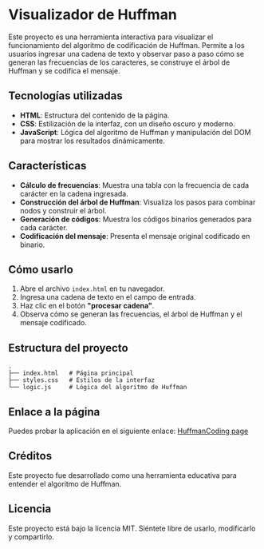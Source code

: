 # Visualizador de Huffman

Este proyecto es una herramienta interactiva para visualizar el funcionamiento del algoritmo de codificación de Huffman. Permite a los usuarios ingresar una cadena de texto y observar paso a paso cómo se generan las frecuencias de los caracteres, se construye el árbol de Huffman y se codifica el mensaje.

## Tecnologías utilizadas

- **HTML**: Estructura del contenido de la página.
- **CSS**: Estilización de la interfaz, con un diseño oscuro y moderno.
- **JavaScript**: Lógica del algoritmo de Huffman y manipulación del DOM para mostrar los resultados dinámicamente.

## Características

- **Cálculo de frecuencias**: Muestra una tabla con la frecuencia de cada carácter en la cadena ingresada.
- **Construcción del árbol de Huffman**: Visualiza los pasos para combinar nodos y construir el árbol.
- **Generación de códigos**: Muestra los códigos binarios generados para cada carácter.
- **Codificación del mensaje**: Presenta el mensaje original codificado en binario.

## Cómo usarlo

1. Abre el archivo `index.html` en tu navegador.
2. Ingresa una cadena de texto en el campo de entrada.
3. Haz clic en el botón **"procesar cadena"**.
4. Observa cómo se generan las frecuencias, el árbol de Huffman y el mensaje codificado.

## Estructura del proyecto

```
.
├── index.html   # Página principal
├── styles.css   # Estilos de la interfaz
└── logic.js     # Lógica del algoritmo de Huffman

```

## Enlace a la página

Puedes probar la aplicación en el siguiente enlace: [HuffmanCoding page](https://HuffmanCoding.github.io)

## Créditos

Este proyecto fue desarrollado como una herramienta educativa para entender el algoritmo de Huffman.

## Licencia

Este proyecto está bajo la licencia MIT. Siéntete libre de usarlo, modificarlo y compartirlo.